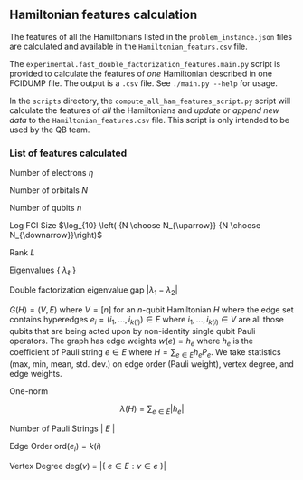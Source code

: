 ## Hamiltonian features calculation


The features of all the Hamiltonians listed in the `problem_instance.json` files are calculated and available in the `Hamiltonian_featurs.csv` file.  

The `experimental.fast_double_factorization_features.main.py` script is provided to calculate the features of *one* Hamiltonian 
described in one FCIDUMP file.  The output is a `.csv` file.  See `./main.py --help` for usage.

In the `scripts` directory, the `compute_all_ham_features_script.py` script will calculate the features of *all* the Hamiltonians and *update* or *append new data* to the `Hamiltonian_features.csv` file.  This script is only intended to be used by the QB team.


### List of features calculated

Number of electrons $\eta$

Number of orbitals $N$

Number of qubits $n$

Log FCI Size $\log_{10} \left( {N \choose N_{\uparrow}} {N \choose N_{\downarrow}}\right)$

Rank $L$

Eigenvalues { $\lambda_\ell$ }

Double factorization eigenvalue gap $|\lambda_1 - \lambda_2|$

 $G(H) = (V,E)$ where $V = [n]$ for an $n$-qubit Hamiltonian $H$ where the edge set contains hyperedges $e_i = (i_1,...,i_{k(i)}) \in E$ where $i_1, ..., i_{k(i)} \in V$ are all those qubits that are being acted upon by non-identity single qubit Pauli operators. The graph has edge weights $w(e) = h_e$ where $h_e$ is the coefficient of Pauli string $e \in E$ where $H = \sum_{e \in E} h_e P_e$. We take statistics (max, min, mean, std. dev.) on edge order (Pauli weight), vertex degree, and edge weights.

One-norm

$$
        \lambda(H) = \sum_{e \in E} |h_e|
$$

Number of Pauli Strings | $E$ |

Edge Order $\mathrm{ord}(e_i) = k(i)$

Vertex Degree $\mathrm{deg}(v)$ = |{ $e \in E : v \in e$ }|


